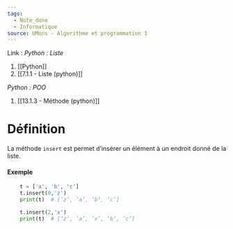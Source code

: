 ```yaml
---
tags:
  - Note_done
  - Informatique
source: UMons - Algorithme et programmation 1
---
```


Link : 
_Python : Liste_
1. [[Python]]
2. [[7.1.1 - Liste (python)]]

_Python : POO_
1. [[13.1.3 - Méthode (python)]]

# Définition
La méthode `insert` est permet d’insérer un élément à un endroit donné de la liste.

#### Exemple 
```PYTHON
	t = ['a', 'b', 'c'] 
	t.insert(0,'z') 
	print(t)  # [’z’, ’a’, ’b’, ’c’]

	t.insert(2,'x') 
	print(t)  # [’z’, ’a’, ’x’, ’b’, ’c’]
```